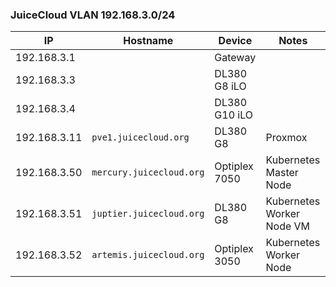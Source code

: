 ### JuiceCloud VLAN 192.168.3.0/24
| IP | Hostname |Device | Notes |
|----|----------|-------|-------|
| 192.168.3.1 | | Gateway | |
| 192.168.3.3 | | DL380 G8 iLO | |
| 192.168.3.4 | | DL380 G10 iLO | |
| 192.168.3.11 | `pve1.juicecloud.org` | DL380 G8  | Proxmox |
| 192.168.3.50 | `mercury.juicecloud.org` | Optiplex 7050 | Kubernetes Master Node |
| 192.168.3.51 | `juptier.juicecloud.org` | DL380 G8 | Kubernetes Worker Node VM |
| 192.168.3.52 | `artemis.juicecloud.org` | Optiplex 3050 | Kubernetes Worker Node | 